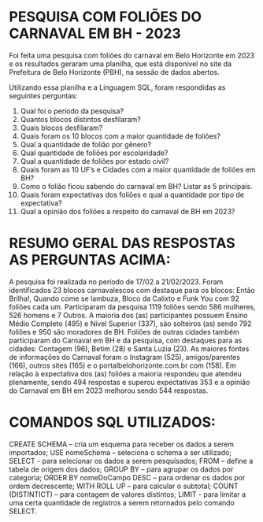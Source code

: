 # PESQUISA COM FOLIÕES DO CARNAVAL EM BH - 2023

Foi feita uma pesquisa com foliões do carnaval em Belo Horizonte  em 2023 e os resultados geraram uma planilha, que está disponível no site da Prefeitura de Belo Horizonte (PBH), na sessão de dados abertos.

Utilizando essa planilha e a Linguagem SQL, foram respondidas as seguintes perguntas:
1.	Qual foi o período da pesquisa?
2.	Quantos blocos distintos desfilaram? 
3.	Quais blocos desfilaram? 
4.	Quais foram os 10 blocos com a maior quantidade de foliões?
5.	Qual a quantidade de folião por gênero?
6.	Qual quantidade de foliões por escolaridade?
7.	Qual a quantidade de foliões por estado civil?
8.	Quais foram as 10 UF’s e Cidades com a maior quantidade de foliões em BH?
9.	Como o folião ficou sabendo do carnaval em BH? Listar as 5 principais.
10.	Quais foram expectativas dos foliões e qual a quantidade por tipo de expectativa?
11.	Qual a opinião dos foliões a respeito do carnaval de BH em 2023?

# RESUMO GERAL DAS RESPOSTAS AS PERGUNTAS ACIMA:

A pesquisa foi realizada no período de 17/02 a 21/02/2023.
Foram identificados 23 blocos carnavalescos com destaque para os blocos: Então Brilha!,  Quando come se lambuza, Bloco da Calixto e Funk You com 92 foliões cada um.
Participaram da pesquisa 1119 foliões sendo 586 mulheres, 526 homens e 7 Outros. 
A maioria dos (as) participantes possuem Ensino Médio Completo (495) e Nível Superior (337), são solteiros (as) sendo 792 foliões e 950 são moradores de BH. 
Foliões de outras cidades também participaram do Carnaval em BH e da pesquisa, com destaques para as cidades: Contagem (96), Betim (28) e Santa Luzia (23).
As maiores fontes de informações do Carnaval foram o Instagram (525), amigos/parentes (166), outros sites (165) e o portalbelohorizonte.com.br  com (158).
Em relação à expectativa dos (as) foliões a maioria respondeu que atendeu plenamente, sendo 494 respostas e superou expectativas 353 e a opinião do Carnaval em BH em 2023 melhorou sendo 544 respostas.

# COMANDOS SQL UTILIZADOS:
CREATE SCHEMA – cria um esquema para receber os dados a serem importados;
USE nomeSchema – seleciona o schema a ser utilizado;
SELECT -  para selecionar os dados a serem pesquisados;
FROM – define a tabela de origem dos dados;
GROUP BY – para agrupar os dados por categoria;
ORDER BY nomeDoCampo  DESC – para ordenar os dados por ordem decrescente;
WITH ROLL UP – para calcular o subtotal;
COUNT (DISTINTICT) – para contagem de valores distintos;
LIMIT -  para limitar a uma certa quantidade de registros a serem retornados pelo comando SELECT.
